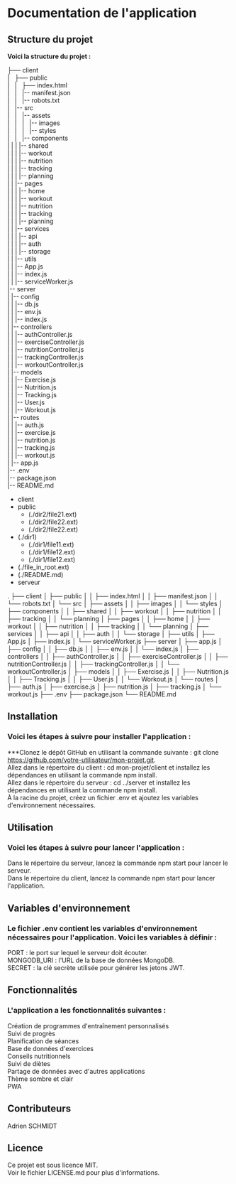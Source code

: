 # Documentation de l'application
## Structure du projet
**Voici la structure du projet :**  


├── client  
|   ├── public  
|   |   ├── index.html  
|   |   |-- manifest.json  
|   |   |-- robots.txt  
|   |-- src  
|   |   |-- assets  
|   |   |   |-- images  
|   |   |   |-- styles  
|   |   |-- components  
|   |   |   |-- shared  
|   |   |   |-- workout  
|   |   |   |-- nutrition  
|   |   |   |-- tracking  
|   |   |   |-- planning  
|   |   |-- pages  
|   |   |   |-- home  
|   |   |   |-- workout  
|   |   |   |-- nutrition  
|   |   |   |-- tracking  
|   |   |   |-- planning  
|   |   |-- services  
|   |   |   |-- api  
|   |   |   |-- auth  
|   |   |   |-- storage  
|   |   |-- utils  
|   |   |-- App.js  
|   |   |-- index.js  
|   |   |-- serviceWorker.js  
|-- server  
|   |-- config  
|   |   |-- db.js  
|   |   |-- env.js  
|   |   |-- index.js  
|   |-- controllers  
|   |   |-- authController.js  
|   |   |-- exerciseController.js  
|   |   |-- nutritionController.js  
|   |   |-- trackingController.js  
|   |   |-- workoutController.js  
|   |-- models  
|   |   |-- Exercise.js  
|   |   |-- Nutrition.js  
|   |   |-- Tracking.js  
|   |   |-- User.js  
|   |   |-- Workout.js  
|   |-- routes  
|   |   |-- auth.js  
|   |   |-- exercise.js  
|   |   |-- nutrition.js  
|   |   |-- tracking.js  
|   |   |-- workout.js  
|   |-- app.js  
|-- .env  
|-- package.json  
|-- README.md  

* client
 * public
   * (./dir2/file21.ext)
   * (./dir2/file22.ext)
   * (./dir2/file22.ext)
 * (./dir1)
   * (./dir1/file11.ext)
   * (./dir1/file12.ext)
   * (./dir1/file12.ext)
 * (./file_in_root.ext)
 * (./README.md)
* serveur


.
├── client
│   ├── public
│   │   ├── index.html
│   │   ├── manifest.json
│   │   └── robots.txt
│   └── src
│       ├── assets
│       │   ├── images
│       │   └── styles
│       ├── components
│       │   ├── shared
│       │   ├── workout
│       │   ├── nutrition
│       │   ├── tracking
│       │   └── planning
│       ├── pages
│       │   ├── home
│       │   ├── workout
│       │   ├── nutrition
│       │   ├── tracking
│       │   └── planning
│       ├── services
│       │   ├── api
│       │   ├── auth
│       │   └── storage
│       ├── utils
│       ├── App.js
│       ├── index.js
│       └── serviceWorker.js
├── server
│   ├── app.js
│   ├── config
│   │   ├── db.js
│   │   ├── env.js
│   │   └── index.js
│   ├── controllers
│   │   ├── authController.js
│   │   ├── exerciseController.js
│   │   ├── nutritionController.js
│   │   ├── trackingController.js
│   │   └── workoutController.js
│   ├── models
│   │   ├── Exercise.js
│   │   ├── Nutrition.js
│   │   ├── Tracking.js
│   │   ├── User.js
│   │   └── Workout.js
│   └── routes
│       ├── auth.js
│       ├── exercise.js
│       ├── nutrition.js
│       ├── tracking.js
│       └── workout.js
├── .env
├── package.json
└── README.md


## Installation
### Voici les étapes à suivre pour installer l'application :

***Clonez le dépôt GitHub en utilisant la commande suivante : git clone https://github.com/votre-utilisateur/mon-projet.git.  
Allez dans le répertoire du client : cd mon-projet/client et installez les dépendances en utilisant la commande npm install.  
Allez dans le répertoire du serveur : cd ../server et installez les dépendances en utilisant la commande npm install.  
À la racine du projet, créez un fichier .env et ajoutez les variables d'environnement nécessaires.  

## Utilisation
### Voici les étapes à suivre pour lancer l'application :

Dans le répertoire du serveur, lancez la commande npm start pour lancer le serveur.  
Dans le répertoire du client, lancez la commande npm start pour lancer l'application.  

## Variables d'environnement
### Le fichier .env contient les variables d'environnement nécessaires pour l'application. Voici les variables à définir :

PORT : le port sur lequel le serveur doit écouter.  
MONGODB_URI : l'URL de la base de données MongoDB.  
SECRET : la clé secrète utilisée pour générer les jetons JWT.  

## Fonctionnalités
### L'application a les fonctionnalités suivantes :

Création de programmes d'entraînement personnalisés  
Suivi de progrès  
Planification de séances  
Base de données d'exercices  
Conseils nutritionnels  
Suivi de diètes  
Partage de données avec d'autres applications  
Thème sombre et clair  
PWA  

## Contributeurs
Adrien SCHMIDT

## Licence
Ce projet est sous licence MIT.  
Voir le fichier LICENSE.md pour plus d'informations.  